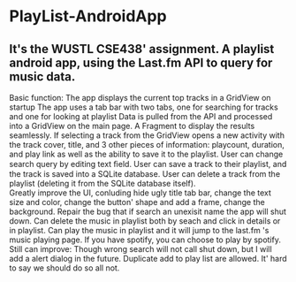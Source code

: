 # PlayList-AndroidApp
It's the WUSTL CSE438' assignment. A playlist android app,  using the Last.fm API to query for music data. 
-------------------------------------------------------------------------------
Basic function: 
  The app displays the current top tracks in a GridView on startup The app uses a tab bar with two tabs, one for searching for tracks and one for looking at playlist Data is pulled from the API and processed into a GridView on the main page.
  A Fragment to display the results seamlessly. 
  If selecting a track from the GridView opens a new activity with the track cover, title, and 3 other pieces of information: playcount, duration, and play link as well as the ability to save it to the playlist. 
  User can change search query by editing text ﬁeld. User can save a track to their playlist, and the track is saved into a SQLite database. 
  User can delete a track from the playlist (deleting it from the SQLite database itself).  
  Greatly improve the UI, conluding hide ugly title tab bar, change the text size and color, change the button' shape and add a frame, change the background. Repair the bug that if search an unexisit name the app will shut down. 
  Can delete the music in playlist both by seach and click in details or in playlist. 
  Can play the music in playlist and it will jump to the last.fm 's music playing page. If you have spotify, you can choose to play by spotify.
Still can improve: 
  Though wrong search will not call shut down, but I will add a alert dialog in the future. 
  Duplicate add to play list are allowed. It' hard to say we should do so all not.
